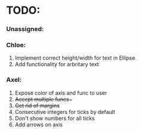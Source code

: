 # TODO:

### Unassigned:

### Chloe:
1. Implement correct height/width for text in Ellipse
2. Add functionality for arbritary text
### Axel:
1. Expose color of axis and func to user
2. ~~Accept multiple funcs~~~
3. ~~Get rid of margins~~
4. Consecutive integers for ticks by default
5. Don't show numbers for all ticks
6. Add arrows on axis
